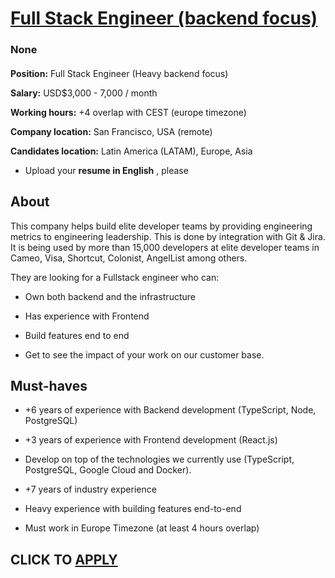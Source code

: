# [Full Stack Engineer (backend focus)](https://www.remotewlb.com/apply/full-stack-engineer-backend-focus-139594)  
### None  
####  

**Position:** Full Stack Engineer (Heavy backend focus)

 **Salary:** USD$3,000 - 7,000 / month

 **Working hours:** +4 overlap with CEST (europe timezone)

 **Company location:** San Francisco, USA (remote)

 **Candidates location:** Latin America (LATAM), Europe, Asia

  * Upload your **resume in English** , please

## About

This company helps build elite developer teams by providing engineering metrics to engineering leadership. This is done by integration with Git & Jira. It is being used by more than 15,000 developers at elite developer teams in Cameo, Visa, Shortcut, Colonist, AngelList among others.

They are looking for a Fullstack engineer who can:

  * Own both backend and the infrastructure

  * Has experience with Frontend

  * Build features end to end

  * Get to see the impact of your work on our customer base.

## Must-haves

  * +6 years of experience with Backend development (TypeScript, Node, PostgreSQL)

  * +3 years of experience with Frontend development (React.js)

  * Develop on top of the technologies we currently use (TypeScript, PostgreSQL, Google Cloud and Docker).

  * +7 years of industry experience

  * Heavy experience with building features end-to-end

  * Must work in Europe Timezone (at least 4 hours overlap)

  
## CLICK TO [APPLY](https://www.remotewlb.com/apply/full-stack-engineer-backend-focus-139594)

